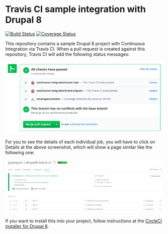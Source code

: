 # Travis CI sample integration with Drupal 8

[![Build Status](https://travis-ci.org/juampynr/drupal8-travis-ci.svg?branch=master)](https://travis-ci.org/juampynr/drupal8-travis-ci)
[![Coverage Status](https://coveralls.io/repos/github/juampynr/drupal8-travis-ci/badge.svg)](https://coveralls.io/github/juampynr/drupal8-travis-ci)

This repository contains a sample Drupal 8 project with Continuous Integration
via Travis CI. When a pull request is created against this repository, Travis CI
will add the following status messages:

![Travis CI jobs](docs/images/pull-request.png)

For you to see the details of each individual job, you will have to click on
Details at the above screenshot, which will show a page similar like the following
one:

![Travis CI jobs](docs/images/jobs.png)

If you want to install this into your project, follow instructions at the
[CircleCI installer for Drupal 8](https://github.com/Lullabot/drupal8ci#travis-ci).
